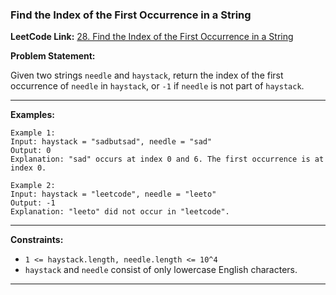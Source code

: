 
###  Find the Index of the First Occurrence in a String

**LeetCode Link:** [28. Find the Index of the First Occurrence in a String](https://leetcode.com/problems/find-the-index-of-the-first-occurrence-in-a-string/)

**Problem Statement:**

Given two strings `needle` and `haystack`, return the index of the first occurrence of `needle` in `haystack`, or `-1` if `needle` is not part of `haystack`.

---

**Examples:**

```text
Example 1:
Input: haystack = "sadbutsad", needle = "sad"
Output: 0
Explanation: "sad" occurs at index 0 and 6. The first occurrence is at index 0.

Example 2:
Input: haystack = "leetcode", needle = "leeto"
Output: -1
Explanation: "leeto" did not occur in "leetcode".
```

---

**Constraints:**

* `1 <= haystack.length, needle.length <= 10^4`
* `haystack` and `needle` consist of only lowercase English characters.

---

